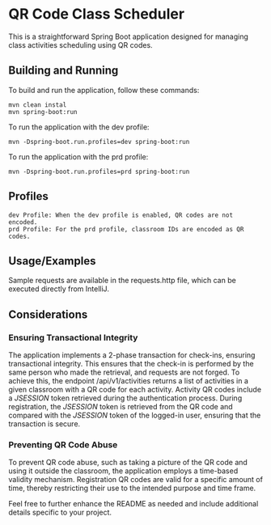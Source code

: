 # QR Code Class Scheduler

This is a straightforward Spring Boot application designed for managing class activities scheduling using QR codes.

## Building and Running

To build and run the application, follow these commands:

```
mvn clean instal
mvn spring-boot:run
```

To run the application with the dev profile:

```
mvn -Dspring-boot.run.profiles=dev spring-boot:run
```

To run the application with the prd profile:

```
mvn -Dspring-boot.run.profiles=prd spring-boot:run
```

## Profiles

    dev Profile: When the dev profile is enabled, QR codes are not encoded.
    prd Profile: For the prd profile, classroom IDs are encoded as QR codes.

## Usage/Examples

Sample requests are available in the requests.http file, which can be executed directly from IntelliJ.

## Considerations

### Ensuring Transactional Integrity

The application implements a 2-phase transaction for check-ins, ensuring transactional integrity.
This ensures that the check-in is performed by the same person who made the retrieval, and requests are not forged.
To achieve this, the endpoint /api/v1/activities returns a list of activities in a given classroom with a QR code for
each activity. Activity QR codes include a *JSESSION* token retrieved during the authentication process.
During registration, the *JSESSION* token is retrieved from the QR code and compared with the *JSESSION* token of the
logged-in user, ensuring that the transaction is secure.

### Preventing QR Code Abuse

To prevent QR code abuse, such as taking a picture of the QR code and using it outside the classroom,
the application employs a time-based validity mechanism. Registration QR codes are valid for a specific amount
of time, thereby restricting their use to the intended purpose and time frame.

Feel free to further enhance the README as needed and include additional details specific to your project.





